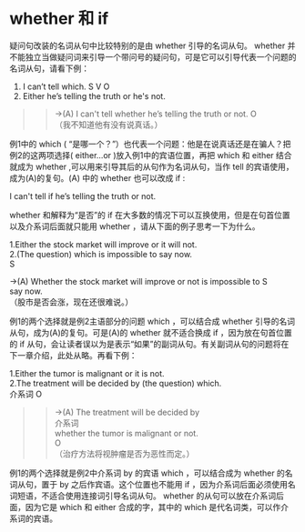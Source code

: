 # whether 和 if

疑问句改装的名词从句中比较特别的是由 whether 引导的名词从句。 whether 并不能独立当做疑问词来引导一个带问号的疑问句，可是它可以引导代表一个问题的名词从句，请看下例：  
>  
1. I can’t tell which.
S V O  
2. Either he’s telling the truth or he's not.  
>>  →(A) I can't tell whether he’s telling the truth or not.
O  
（我不知道他有没有说真话。）  

例1中的 which  ( “是哪一个？”）也代表一个问题：他是在说真话还是在骗人？把例2的这两项选择( either…or )放入例1中的宾语位置，再把 which 和 either 结合就成为 whether ,可以用来引导其后的从句作为名词从句，当作 tell 的宾语使用，成为(A)的复句。(A) 中的 whether 也可以改成 if :  
>   
I can't tell if he’s telling the truth or not.  

whether 和解释为“是否”的 if 在大多数的情况下可以互换使用，但是在句首位置以及介系词后面就只能用 whether ，请从下面的例子思考一下为什么。  
>  
1.Either the stock market will improve or it will not.  
2.(The question) which is impossible to say now.  
S  
>>  
→(A) Whether the stock market will improve or not is impossible to
S  
say now.    
（股市是否会涨，现在还很难说。）  

例1的两个选择就是例2主语部分的问题 which ，可以结合成 whether 引导的名词从句，成为(A)的复句。可是(A)的 whether 就不适合换成 if ，因为放在句首位置的 if 从句，会让读者误以为是表示“如果”的副词从句。有关副词从句的问题将在下一章介绍，此处从略。再看下例：  
>  
1.Either the tumor is malignant or it is not.  
2.The treatment will be decided by (the question) which.  
介系词 O  
>>  →(A) The treatment will be decided by  
介系词  
whether the tumor is malignant or not.  
O  
（治疗方法将视肿瘤是否为恶性而定。）  

例1的两个选择就是例2中介系词 by 的宾语 which ，可以结合成为 whether 的名词从句，置于 by 之后作宾语。这个位置也不能用 if ，因为介系词后面必须使用名词短语，不适合使用连接词引导名词从句。 whether 的从句可以放在介系词后面，因为它是 which 和  either 合成的字，其中的 which 是代名词类，可以作介系词的宾语。